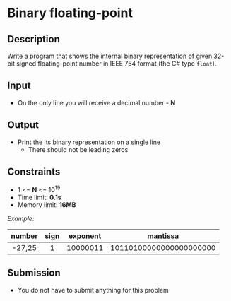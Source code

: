 # Binary floating-point

## Description
Write a program that shows the internal binary representation of given 32-bit signed floating-point number in IEEE 754 format (the C# type `float`).

## Input
- On the only line you will receive a decimal number - **N**

## Output
- Print the its binary representation on a single line
  - There should not be leading zeros

## Constraints
- 1 <= **N** <= 10<sup>19</sup>
- Time limit: **0.1s**
- Memory limit: **16MB**

_Example:_

| number | sign | exponent |         mantissa        |
|:------:|:----:|:--------:|:-----------------------:|
| -27,25 | 1    | 10000011 | 10110100000000000000000 |

## Submission
- You do not have to submit anything for this problem
